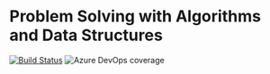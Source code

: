 # Problem Solving with Algorithms and Data Structures

[![Build Status](https://dev.azure.com/arttet/problem-solving-with-algorithms-and-data-structures/_apis/build/status/arttet.problem-solving-with-algorithms-and-data-structures?branchName=main)](https://dev.azure.com/arttet/problem-solving-with-algorithms-and-data-structures/_build/latest?definitionId=6&branchName=main)
![Azure DevOps coverage](https://img.shields.io/azure-devops/coverage/arttet/problem-solving-with-algorithms-and-data-structures/6)
